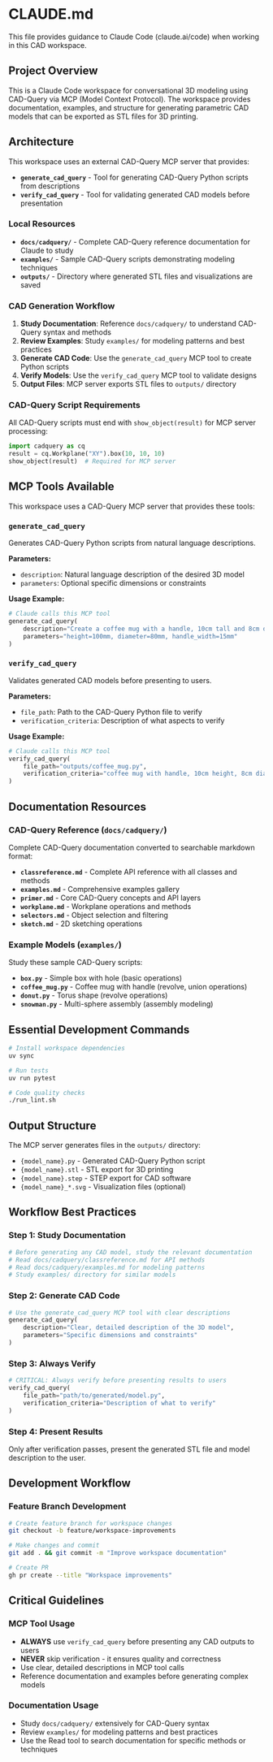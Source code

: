# CLAUDE.md

This file provides guidance to Claude Code (claude.ai/code) when working in this CAD workspace.

## Project Overview

This is a Claude Code workspace for conversational 3D modeling using CAD-Query via MCP (Model Context Protocol). The workspace provides documentation, examples, and structure for generating parametric CAD models that can be exported as STL files for 3D printing.

## Architecture

This workspace uses an external CAD-Query MCP server that provides:

- **`generate_cad_query`** - Tool for generating CAD-Query Python scripts from descriptions
- **`verify_cad_query`** - Tool for validating generated CAD models before presentation

### Local Resources

- **`docs/cadquery/`** - Complete CAD-Query reference documentation for Claude to study
- **`examples/`** - Sample CAD-Query scripts demonstrating modeling techniques
- **`outputs/`** - Directory where generated STL files and visualizations are saved

### CAD Generation Workflow

1. **Study Documentation**: Reference `docs/cadquery/` to understand CAD-Query syntax and methods
2. **Review Examples**: Study `examples/` for modeling patterns and best practices
3. **Generate CAD Code**: Use the `generate_cad_query` MCP tool to create Python scripts
4. **Verify Models**: Use the `verify_cad_query` MCP tool to validate designs
5. **Output Files**: MCP server exports STL files to `outputs/` directory

### CAD-Query Script Requirements

All CAD-Query scripts must end with `show_object(result)` for MCP server processing:

```python
import cadquery as cq
result = cq.Workplane("XY").box(10, 10, 10)
show_object(result)  # Required for MCP server
```

## MCP Tools Available

This workspace uses a CAD-Query MCP server that provides these tools:

### `generate_cad_query`
Generates CAD-Query Python scripts from natural language descriptions.

**Parameters:**
- `description`: Natural language description of the desired 3D model
- `parameters`: Optional specific dimensions or constraints

**Usage Example:**
```python
# Claude calls this MCP tool
generate_cad_query(
    description="Create a coffee mug with a handle, 10cm tall and 8cm diameter",
    parameters="height=100mm, diameter=80mm, handle_width=15mm"
)
```

### `verify_cad_query`
Validates generated CAD models before presenting to users.

**Parameters:**
- `file_path`: Path to the CAD-Query Python file to verify
- `verification_criteria`: Description of what aspects to verify

**Usage Example:**
```python
# Claude calls this MCP tool
verify_cad_query(
    file_path="outputs/coffee_mug.py",
    verification_criteria="coffee mug with handle, 10cm height, 8cm diameter"
)
```

## Documentation Resources

### CAD-Query Reference (`docs/cadquery/`)

Complete CAD-Query documentation converted to searchable markdown format:

- **`classreference.md`** - Complete API reference with all classes and methods
- **`examples.md`** - Comprehensive examples gallery  
- **`primer.md`** - Core CAD-Query concepts and API layers
- **`workplane.md`** - Workplane operations and methods
- **`selectors.md`** - Object selection and filtering
- **`sketch.md`** - 2D sketching operations

### Example Models (`examples/`)

Study these sample CAD-Query scripts:
- **`box.py`** - Simple box with hole (basic operations)
- **`coffee_mug.py`** - Coffee mug with handle (revolve, union operations)
- **`donut.py`** - Torus shape (revolve operations)
- **`snowman.py`** - Multi-sphere assembly (assembly modeling)

## Essential Development Commands

```bash
# Install workspace dependencies
uv sync

# Run tests
uv run pytest

# Code quality checks
./run_lint.sh
```

## Output Structure

The MCP server generates files in the `outputs/` directory:
- `{model_name}.py` - Generated CAD-Query Python script
- `{model_name}.stl` - STL export for 3D printing
- `{model_name}.step` - STEP export for CAD software
- `{model_name}_*.svg` - Visualization files (optional)

## Workflow Best Practices

### Step 1: Study Documentation
```python
# Before generating any CAD model, study the relevant documentation
# Read docs/cadquery/classreference.md for API methods
# Read docs/cadquery/examples.md for modeling patterns
# Study examples/ directory for similar models
```

### Step 2: Generate CAD Code
```python
# Use the generate_cad_query MCP tool with clear descriptions
generate_cad_query(
    description="Clear, detailed description of the 3D model",
    parameters="Specific dimensions and constraints"
)
```

### Step 3: Always Verify
```python
# CRITICAL: Always verify before presenting results to users
verify_cad_query(
    file_path="path/to/generated/model.py", 
    verification_criteria="Description of what to verify"
)
```

### Step 4: Present Results
Only after verification passes, present the generated STL file and model description to the user.

## Development Workflow

### Feature Branch Development
```bash
# Create feature branch for workspace changes
git checkout -b feature/workspace-improvements

# Make changes and commit
git add . && git commit -m "Improve workspace documentation"

# Create PR
gh pr create --title "Workspace improvements"
```

## Critical Guidelines

### MCP Tool Usage
- **ALWAYS** use `verify_cad_query` before presenting any CAD outputs to users
- **NEVER** skip verification - it ensures quality and correctness
- Use clear, detailed descriptions in MCP tool calls
- Reference documentation and examples before generating complex models

### Documentation Usage
- Study `docs/cadquery/` extensively for CAD-Query syntax
- Review `examples/` for modeling patterns and best practices
- Use the Read tool to search documentation for specific methods or techniques